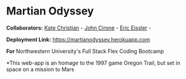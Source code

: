 # Martian Odyssey

**Collaborators:** 
[Kate Christian](https://github.com/k8xian) - 
[John Cirone](https://github.com/Ciwonie) - 
[Eric Eissler](https://github.com/eeissler83) - 

**Deployment Link:** https://martianodyssey.herokuapp.com

**For** Northwestern University's Full Stack Flex Coding Bootcamp

*This web-app is an homage to the 1997 game Oregon Trail, but set in space on a mission to Mars
